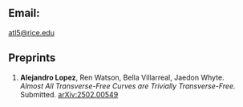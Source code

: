## Email: 
atl5@rice.edu 

## Preprints

1. **Alejandro Lopez**, Ren Watson, Bella Villarreal, Jaedon Whyte.  
   *Almost All Transverse-Free Curves are Trivially Transverse-Free.*  
   Submitted. [arXiv:2502.00549](https://arxiv.org/abs/2502.00549)
